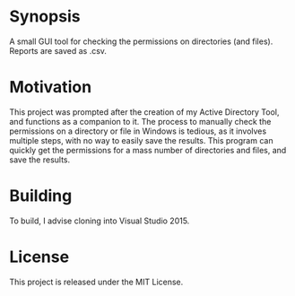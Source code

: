 # Synopsis
A small GUI tool for checking the permissions on directories (and files). Reports are saved as .csv.

# Motivation
This project was prompted after the creation of my Active Directory Tool, and functions as a companion to it. The process to manually check the permissions on a directory or file in Windows is tedious, as it involves multiple steps, with no way to easily save the results. This program can quickly get the permissions for a mass number of directories and files, and save the results.

# Building
To build, I advise cloning into Visual Studio 2015.

# License
This project is released under the MIT License.
